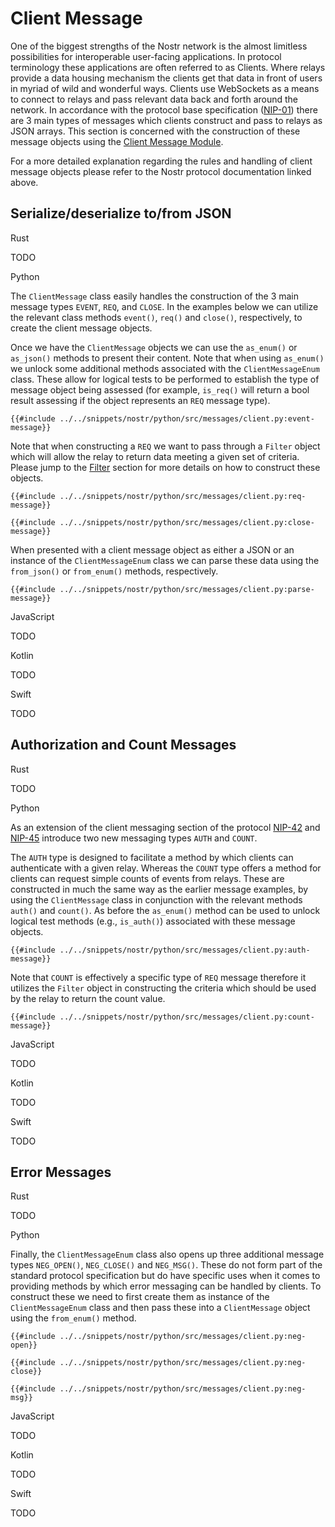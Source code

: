 # Client Message

One of the biggest strengths of the Nostr network is the almost limitless possibilities for interoperable user-facing applications. 
In protocol terminology these applications are often referred to as Clients. 
Where relays provide a data housing mechanism the clients get that data in front of users in myriad of wild and wonderful ways. 
Clients use WebSockets as a means to connect to relays and pass relevant data back and forth around the network. 
In accordance with the protocol base specification ([NIP-01](https://github.com/nostr-protocol/nips/blob/master/01.md#from-client-to-relay-sending-events-and-creating-subscriptions)) there are 3 main types of messages which clients construct and pass to relays as JSON arrays. 
This section is concerned with the construction of these message objects using the [Client Message Module](https://docs.rs/nostr/latest/nostr/message/client/index.html). 

For a more detailed explanation regarding the rules and handling of client message objects please refer to the Nostr protocol documentation linked above. 

## Serialize/deserialize to/from JSON

<custom-tabs category="lang">

<div slot="title">Rust</div>
<section>

TODO

</section>

<div slot="title">Python</div>
<section>

The `ClientMessage` class easily handles the construction of the 3 main message types `EVENT`, `REQ`, and `CLOSE`. 
In the examples below we can utilize the relevant class methods `event()`, `req()` and `close()`, respectively, to create the client message objects.

Once we have the `ClientMessage` objects we can use the `as_enum()` or `as_json()` methods to present their content. 
Note that when using `as_enum()` we unlock some additional methods associated with the `ClientMessageEnum` class. 
These allow for logical tests to be performed to establish the type of message object being assessed (for example, `is_req()` will return a bool result assessing if the object represents an `REQ` message type).  

```python,ignore
{{#include ../../snippets/nostr/python/src/messages/client.py:event-message}}
```

Note that when constructing a `REQ` we want to pass through a `Filter` object which will allow the relay to return data meeting a given set of criteria. 
Please jump to the [Filter](05_01_01-filter.md) section for more details on how to construct these objects. 

```python,ignore
{{#include ../../snippets/nostr/python/src/messages/client.py:req-message}}
```

```python,ignore
{{#include ../../snippets/nostr/python/src/messages/client.py:close-message}}
```

When presented with a client message object as either a JSON or an instance of the `ClientMessageEnum` class we can parse these data using the `from_json()` or `from_enum()` methods, respectively.

```python,ignore
{{#include ../../snippets/nostr/python/src/messages/client.py:parse-message}}
```

</section>

<div slot="title">JavaScript</div>
<section>

TODO

</section>

<div slot="title">Kotlin</div>
<section>

TODO

</section>

<div slot="title">Swift</div>
<section>

TODO

</section>

</custom-tabs>

## Authorization and Count Messages

<custom-tabs category="lang">

<div slot="title">Rust</div>
<section>

TODO

</section>

<div slot="title">Python</div>
<section>

As an extension of the client messaging section of the protocol [NIP-42](https://github.com/nostr-protocol/nips/blob/master/42.md) and [NIP-45](https://github.com/nostr-protocol/nips/blob/master/45.md) introduce two new messaging types `AUTH` and `COUNT`.

The `AUTH` type is designed to facilitate a method by which clients can authenticate with a given relay. 
Whereas the `COUNT` type offers a method for clients can request simple counts of events from relays. 
These are constructed in much the same way as the earlier message examples, by using the `ClientMessage` class in conjunction with the relevant methods `auth()` and `count()`. 
As before the `as_enum()` method can be used to unlock logical test methods (e.g., `is_auth()`) associated with these message objects.

```python,ignore
{{#include ../../snippets/nostr/python/src/messages/client.py:auth-message}}
```

Note that `COUNT` is effectively a specific type of `REQ` message therefore it utilizes the `Filter` object in constructing the criteria which should be used by the relay to return the count value.

```python,ignore
{{#include ../../snippets/nostr/python/src/messages/client.py:count-message}}
```

</section>

<div slot="title">JavaScript</div>
<section>

TODO

</section>

<div slot="title">Kotlin</div>
<section>

TODO

</section>

<div slot="title">Swift</div>
<section>

TODO

</section>

</custom-tabs>

## Error Messages

<custom-tabs category="lang">

<div slot="title">Rust</div>
<section>

TODO

</section>

<div slot="title">Python</div>
<section>

Finally, the `ClientMessageEnum` class also opens up three additional message types `NEG_OPEN()`, `NEG_CLOSE()` and `NEG_MSG()`. 
These do not form part of the standard protocol specification but do have specific uses when it comes to providing methods by which error messaging can be handled by clients. 
To construct these we need to first create them as instance of the `ClientMessageEnum` class and then pass these into a `ClientMessage` object using the `from_enum()` method.

```python,ignore
{{#include ../../snippets/nostr/python/src/messages/client.py:neg-open}}
```

```python,ignore
{{#include ../../snippets/nostr/python/src/messages/client.py:neg-close}}
```

```python,ignore
{{#include ../../snippets/nostr/python/src/messages/client.py:neg-msg}}
```

</section>

<div slot="title">JavaScript</div>
<section>

TODO

</section>

<div slot="title">Kotlin</div>
<section>

TODO

</section>

<div slot="title">Swift</div>
<section>

TODO

</section>
</custom-tabs>
